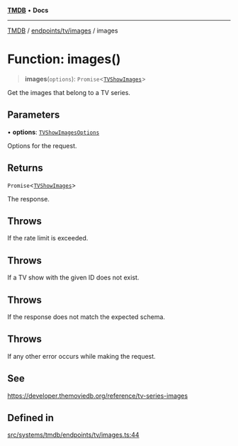 [**TMDB**](../../../../README.md) • **Docs**

***

[TMDB](../../../../README.md) / [endpoints/tv/images](../README.md) / images

# Function: images()

> **images**(`options`): `Promise`\<[`TVShowImages`](../../../../structs/Schemas/type-aliases/TVShowImages.md)\>

Get the images that belong to a TV series.

## Parameters

• **options**: [`TVShowImagesOptions`](../type-aliases/TVShowImagesOptions.md)

Options for the request.

## Returns

`Promise`\<[`TVShowImages`](../../../../structs/Schemas/type-aliases/TVShowImages.md)\>

The response.

## Throws

If the rate limit is exceeded.

## Throws

If a TV show with the given ID does not exist.

## Throws

If the response does not match the expected schema.

## Throws

If any other error occurs while making the request.

## See

https://developer.themoviedb.org/reference/tv-series-images

## Defined in

[src/systems/tmdb/endpoints/tv/images.ts:44](https://github.com/Norviah/media-hub/blob/e3dc67aa1738d9ad44e6a4419ef7e26de86e1452/src/systems/tmdb/endpoints/tv/images.ts#L44)

